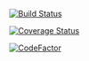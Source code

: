 [![Build Status](https://api.travis-ci.org/dcodesmith/epg-react-redux-ui.svg?branch=containerization)](https://travis-ci.org/dcodesmith/epg-react-redux-ui)

[![Coverage Status](https://coveralls.io/repos/github/dcodesmith/epg-react-redux-ui/badge.svg?branch=master)](https://coveralls.io/github/dcodesmith/epg-react-redux-ui?branch=master)

[![CodeFactor](https://www.codefactor.io/repository/github/dcodesmith/epg-react-redux-ui/badge)](https://www.codefactor.io/repository/github/dcodesmith/epg-react-redux-ui)
